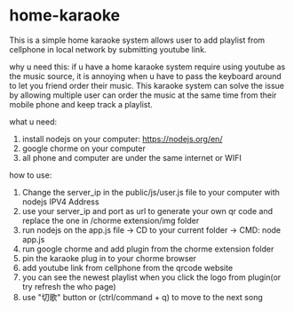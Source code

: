 # home-karaoke
This is a simple home karaoke system allows user to add playlist from cellphone in local network by submitting youtube link.

why u need this:
if u have a home karaoke system require using youtube as the music source, it is annoying when u have to pass the keyboard around to let you friend order their music. This karaoke system can solve the issue by allowing multiple user can order the music at the same time from their mobile phone and keep track a playlist.


what u need:
1. install nodejs on your computer: https://nodejs.org/en/
2. google chorme on your computer
3. all phone and computer are under the same internet or WIFI


how to use:

1. Change the server_ip in the public/js/user.js file to your computer with nodejs IPV4 Address
2. use your server_ip and port as url to generate your own qr code and replace the one in /chorme extension/img folder
3. run nodejs on the app.js file -> CD to your current folder -> CMD: node app.js
4. run google chorme and add plugin from the chorme extension folder
5. pin the karaoke plug in to your chorme browser
6. add youtube link from cellphone from the qrcode website
7. you can see the newest playlist when you click the logo from plugin(or try refresh the who page)
8. use "切歌" button or (ctrl/command + q) to move to the next song
